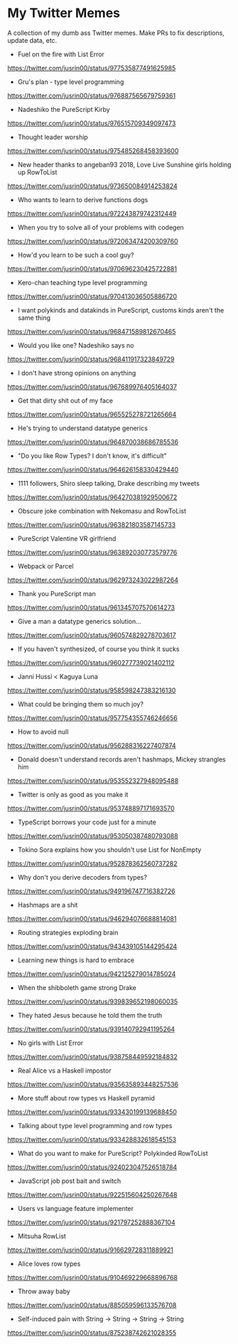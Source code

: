 # My Twitter Memes

A collection of my dumb ass Twitter memes. Make PRs to fix descriptions, update data, etc.

* Fuel on the fire with List Error

https://twitter.com/jusrin00/status/977535877491625985

* Gru's plan - type level programming

https://twitter.com/jusrin00/status/976887565679759361

* Nadeshiko the PureScript Kirby

https://twitter.com/jusrin00/status/976515709349097473

* Thought leader worship

https://twitter.com/jusrin00/status/975485268458393600

* New header thanks to angeban93 2018, Love Live Sunshine girls holding up RowToList

https://twitter.com/jusrin00/status/973650084914253824

* Who wants to learn to derive functions dogs

https://twitter.com/jusrin00/status/972243879742312449

* When you try to solve all of your problems with codegen

https://twitter.com/jusrin00/status/972063474200309760

* How'd you learn to be such a cool guy?

https://twitter.com/jusrin00/status/970696230425722881

* Kero-chan teaching type level programming

https://twitter.com/jusrin00/status/970413036505886720

* I want polykinds and datakinds in PureScript, customs kinds aren't the same thing

https://twitter.com/jusrin00/status/968471589812670465

* Would you like one? Nadeshiko says no

https://twitter.com/jusrin00/status/968411917323849729

* I don't have strong opinions on anything

https://twitter.com/jusrin00/status/967689976405164037

* Get that dirty shit out of my face

https://twitter.com/jusrin00/status/965525278721265664

* He's trying to understand datatype generics

https://twitter.com/jusrin00/status/964870038686785536

* "Do you like Row Types? I don't know, it's difficult"

https://twitter.com/jusrin00/status/964626158330429440

* 1111 followers, Shiro sleep talking, Drake describing my tweets

https://twitter.com/jusrin00/status/964270381929500672

* Obscure joke combination with Nekomasu and RowToList

https://twitter.com/jusrin00/status/963821803587145733

* PureScript Valentine VR girlfriend

https://twitter.com/jusrin00/status/963892030773579776

* Webpack or Parcel

https://twitter.com/jusrin00/status/962973243022987264

* Thank you PureScript man

https://twitter.com/jusrin00/status/961345707570614273

* Give a man a datatype generics solution...

https://twitter.com/jusrin00/status/960574829278703617

* If you haven't synthesized, of course you think it sucks

https://twitter.com/jusrin00/status/960277739021402112

* Janni Hussi < Kaguya Luna

https://twitter.com/jusrin00/status/958598247383216130

* What could be bringing them so much joy?

https://twitter.com/jusrin00/status/957754355746246656

* How to avoid null

https://twitter.com/jusrin00/status/956288316227407874

* Donald doesn't understand records aren't hashmaps, Mickey strangles him

https://twitter.com/jusrin00/status/953552327948095488

* Twitter is only as good as you make it

https://twitter.com/jusrin00/status/953748897171693570

* TypeScript borrows your code just for a minute

https://twitter.com/jusrin00/status/953050387480793088

* Tokino Sora explains how you shouldn't use List for NonEmpty

https://twitter.com/jusrin00/status/952878362560737282

* Why don't you derive decoders from types?

https://twitter.com/jusrin00/status/949196747716382726

* Hashmaps are a shit

https://twitter.com/jusrin00/status/946294076688814081

* Routing strategies exploding brain

https://twitter.com/jusrin00/status/943439105144295424

* Learning new things is hard to embrace

https://twitter.com/jusrin00/status/942125279014785024

* When the shibboleth game strong Drake

https://twitter.com/jusrin00/status/939839652198060035

* They hated Jesus because he told them the truth

https://twitter.com/jusrin00/status/939140792941195264

* No girls with List Error

https://twitter.com/jusrin00/status/938758449592184832

* Real Alice vs a Haskell impostor

https://twitter.com/jusrin00/status/935635893448257536

* More stuff about row types vs Haskell pyramid

https://twitter.com/jusrin00/status/933430199139688450

* Talking about type level programming and row types

https://twitter.com/jusrin00/status/933428832618545153

* What do you want to make for PureScript? Polykinded RowToList

https://twitter.com/jusrin00/status/924023047526518784

* JavaScript job post bait and switch

https://twitter.com/jusrin00/status/922515604250267648

* Users vs language feature implementer

https://twitter.com/jusrin00/status/921797252888367104

* Mitsuha RowList

https://twitter.com/jusrin00/status/916629728311889921

* Alice loves row types

https://twitter.com/jusrin00/status/910469229668896768

* Throw away baby

https://twitter.com/jusrin00/status/885059596133576708

* Self-induced pain with String -> String -> String -> String

https://twitter.com/jusrin00/status/875238742621028355
